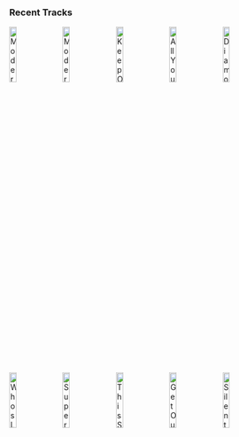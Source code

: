 ### Recent Tracks
[<img src='https://lastfm.freetls.fastly.net/i/u/300x300/0f84c25d8b47c687ec3b4328b1a69a75.png' width='16%' height='16%' alt='Modern Loneliness'>](https://www.last.fm/music/lauv/_/modern%2bloneliness)&nbsp;&nbsp;&nbsp;&nbsp;[<img src='https://lastfm.freetls.fastly.net/i/u/300x300/0f84c25d8b47c687ec3b4328b1a69a75.png' width='16%' height='16%' alt='Modern Loneliness'>](https://www.last.fm/music/lauv/_/modern%2bloneliness)&nbsp;&nbsp;&nbsp;&nbsp;[<img src='https://lastfm.freetls.fastly.net/i/u/300x300/745ef1639ca821f0793fa3b2bd5a70c7.png' width='16%' height='16%' alt='Keep On'>](https://www.last.fm/music/sasha%2bsloan/_/keep%2bon)&nbsp;&nbsp;&nbsp;&nbsp;[<img src='https://lastfm.freetls.fastly.net/i/u/300x300/7c4b2bb63fd84dd15b1ebb5cd803aca6.png' width='16%' height='16%' alt='All You Need To Know (feat. Calle Lehmann)'>](https://www.last.fm/music/gryffin/_/all%2byou%2bneed%2bto%2bknow%2b%2528feat.%2bcalle%2blehmann%2529)&nbsp;&nbsp;&nbsp;&nbsp;[<img src='https://lastfm.freetls.fastly.net/i/u/300x300/69940ef994194fb8bfc0354d86419c4b.png' width='16%' height='16%' alt='Diamonds'>](https://www.last.fm/music/sam%2bsmith/_/diamonds)&nbsp;&nbsp;&nbsp;&nbsp;<br>[<img src='https://lastfm.freetls.fastly.net/i/u/300x300/cef27be5738bcdb599479d29079da8db.png' width='16%' height='16%' alt='Whos Laughing Now'>](https://www.last.fm/music/ava%2bmax/_/who%2527s%2blaughing%2bnow)&nbsp;&nbsp;&nbsp;&nbsp;[<img src='https://lastfm.freetls.fastly.net/i/u/300x300/3061a718bafbccc70ac73c7dafec6a09.png' width='16%' height='16%' alt='Supercut'>](https://www.last.fm/music/lorde/_/supercut)&nbsp;&nbsp;&nbsp;&nbsp;[<img src='https://lastfm.freetls.fastly.net/i/u/300x300/b38bb963c67808d3ae544e9aed48ec64.png' width='16%' height='16%' alt='This Side of Paradise'>](https://www.last.fm/music/jr%2bjr/_/this%2bside%2bof%2bparadise)&nbsp;&nbsp;&nbsp;&nbsp;[<img src='https://lastfm.freetls.fastly.net/i/u/300x300/4931a7767f40aa94ab1c465b600cc20b.png' width='16%' height='16%' alt='Get Out'>](https://www.last.fm/music/cruisr/_/get%2bout)&nbsp;&nbsp;&nbsp;&nbsp;[<img src='https://lastfm.freetls.fastly.net/i/u/300x300/21c06b1974a0b3be571fa392815b0ed9.png' width='16%' height='16%' alt='Silent'>](https://www.last.fm/music/embody/_/silent)&nbsp;&nbsp;&nbsp;&nbsp;<br>